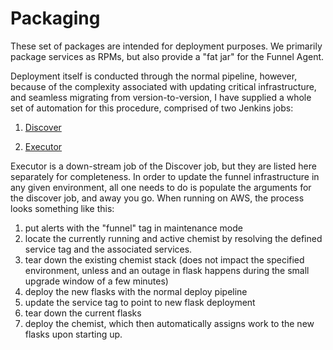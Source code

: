 # Packaging

These set of packages are intended for deployment purposes. We primarily package services as RPMs, but also provide a "fat jar" for the Funnel Agent.

Deployment itself is conducted through the normal pipeline, however, because of the complexity associated with updating critical infrastructure, and seamless migrating from version-to-version, I have supplied a whole set of automation for this procedure, comprised of two Jenkins jobs:

1. [Discover](https://jenkins.oncue.verizon.net:8443/job/EC2-funnel-deploy-discover/build?delay=0sec)

2. [Executor](https://jenkins.oncue.verizon.net:8443/job/EC2-funnel-deploy-executor/build?delay=0sec)

Executor is a down-stream job of the Discover job, but they are listed here separately for completeness. In order to update the funnel infrastructure in any given environment, all one needs to do is populate the arguments for the discover job, and away you go. When running on AWS, the process looks something like this:

1. put alerts with the "funnel" tag in maintenance mode
2. locate the currently running and active chemist by resolving the defined service tag and the associated services.
3. tear down the existing chemist stack (does not impact the specified environment, unless and an outage in flask happens during the small upgrade window of a few minutes)
4. deploy the new flasks with the normal deploy pipeline
5. update the service tag to point to new flask deployment
6. tear down the current flasks
7. deploy the chemist, which then automatically assigns work to the new flasks upon starting up.

